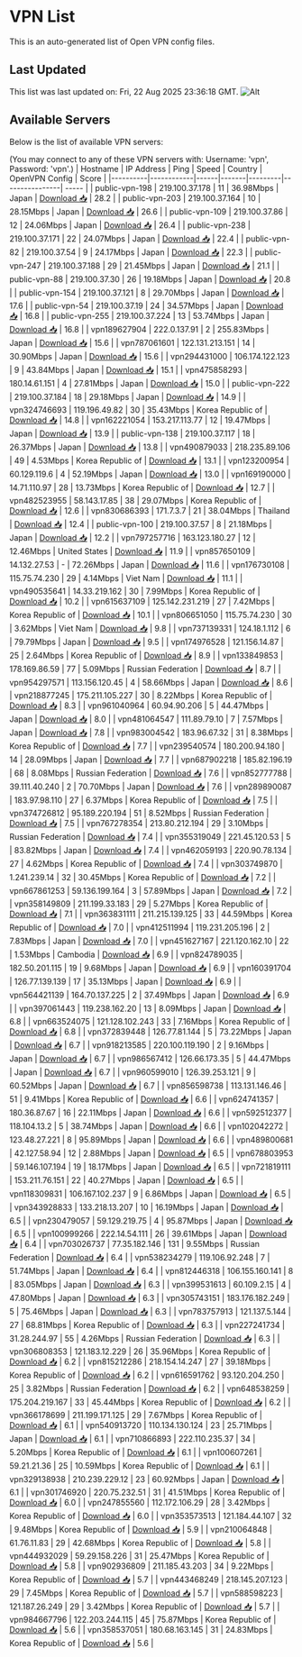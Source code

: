 # VPN List

This is an auto-generated list of Open VPN config files.

## Last Updated

This list was last updated on: Fri, 22 Aug 2025 23:36:18 GMT.
![Alt](https://repobeats.axiom.co/api/embed/186b98318ef1479477931607c1ad7d823f12451f.svg "Repobeats analytics image")

## Available Servers

Below is the list of available VPN servers:

(You may connect to any of these VPN servers with: Username: 'vpn', Password: 'vpn'.)
| Hostname | IP Address | Ping | Speed | Country | OpenVPN Config | Score |
|----------|------------|------|-------|---------|----------------| ----- |
| public-vpn-198 | 219.100.37.178 | 11 | 36.98Mbps | Japan | [Download 📥](./configs/server_0_JP.ovpn) | 28.2 |
| public-vpn-203 | 219.100.37.164 | 10 | 28.15Mbps | Japan | [Download 📥](./configs/server_1_JP.ovpn) | 26.6 |
| public-vpn-109 | 219.100.37.86 | 12 | 24.06Mbps | Japan | [Download 📥](./configs/server_2_JP.ovpn) | 26.4 |
| public-vpn-238 | 219.100.37.171 | 22 | 24.07Mbps | Japan | [Download 📥](./configs/server_3_JP.ovpn) | 22.4 |
| public-vpn-82 | 219.100.37.54 | 9 | 24.17Mbps | Japan | [Download 📥](./configs/server_4_JP.ovpn) | 22.3 |
| public-vpn-247 | 219.100.37.188 | 29 | 21.45Mbps | Japan | [Download 📥](./configs/server_5_JP.ovpn) | 21.1 |
| public-vpn-88 | 219.100.37.30 | 26 | 19.18Mbps | Japan | [Download 📥](./configs/server_6_JP.ovpn) | 20.8 |
| public-vpn-154 | 219.100.37.121 | 8 | 29.70Mbps | Japan | [Download 📥](./configs/server_7_JP.ovpn) | 17.6 |
| public-vpn-54 | 219.100.37.19 | 24 | 34.57Mbps | Japan | [Download 📥](./configs/server_8_JP.ovpn) | 16.8 |
| public-vpn-255 | 219.100.37.224 | 13 | 53.74Mbps | Japan | [Download 📥](./configs/server_9_JP.ovpn) | 16.8 |
| vpn189627904 | 222.0.137.91 | 2 | 255.83Mbps | Japan | [Download 📥](./configs/server_10_JP.ovpn) | 15.6 |
| vpn787061601 | 122.131.213.151 | 14 | 30.90Mbps | Japan | [Download 📥](./configs/server_11_JP.ovpn) | 15.6 |
| vpn294431000 | 106.174.122.123 | 9 | 43.84Mbps | Japan | [Download 📥](./configs/server_12_JP.ovpn) | 15.1 |
| vpn475858293 | 180.14.61.151 | 4 | 27.81Mbps | Japan | [Download 📥](./configs/server_13_JP.ovpn) | 15.0 |
| public-vpn-222 | 219.100.37.184 | 18 | 29.18Mbps | Japan | [Download 📥](./configs/server_14_JP.ovpn) | 14.9 |
| vpn324746693 | 119.196.49.82 | 30 | 35.43Mbps | Korea Republic of | [Download 📥](./configs/server_15_KR.ovpn) | 14.8 |
| vpn162221054 | 153.217.113.77 | 12 | 19.47Mbps | Japan | [Download 📥](./configs/server_16_JP.ovpn) | 13.9 |
| public-vpn-138 | 219.100.37.117 | 18 | 26.37Mbps | Japan | [Download 📥](./configs/server_17_JP.ovpn) | 13.8 |
| vpn490879033 | 218.235.89.106 | 49 | 4.53Mbps | Korea Republic of | [Download 📥](./configs/server_18_KR.ovpn) | 13.1 |
| vpn123200954 | 60.129.119.6 | 4 | 52.19Mbps | Japan | [Download 📥](./configs/server_19_JP.ovpn) | 13.0 |
| vpn169190000 | 14.71.110.97 | 28 | 13.73Mbps | Korea Republic of | [Download 📥](./configs/server_20_KR.ovpn) | 12.7 |
| vpn482523955 | 58.143.17.85 | 38 | 29.07Mbps | Korea Republic of | [Download 📥](./configs/server_21_KR.ovpn) | 12.6 |
| vpn830686393 | 171.7.3.7 | 21 | 38.04Mbps | Thailand | [Download 📥](./configs/server_22_TH.ovpn) | 12.4 |
| public-vpn-100 | 219.100.37.57 | 8 | 21.18Mbps | Japan | [Download 📥](./configs/server_23_JP.ovpn) | 12.2 |
| vpn797257716 | 163.123.180.27 | 12 | 12.46Mbps | United States | [Download 📥](./configs/server_24_US.ovpn) | 11.9 |
| vpn857650109 | 14.132.27.53 | - | 72.26Mbps | Japan | [Download 📥](./configs/server_25_JP.ovpn) | 11.6 |
| vpn176730108 | 115.75.74.230 | 29 | 4.14Mbps | Viet Nam | [Download 📥](./configs/server_26_VN.ovpn) | 11.1 |
| vpn490535641 | 14.33.219.162 | 30 | 7.99Mbps | Korea Republic of | [Download 📥](./configs/server_27_KR.ovpn) | 10.2 |
| vpn615637109 | 125.142.231.219 | 27 | 7.42Mbps | Korea Republic of | [Download 📥](./configs/server_28_KR.ovpn) | 10.1 |
| vpn806651050 | 115.75.74.230 | 30 | 3.62Mbps | Viet Nam | [Download 📥](./configs/server_29_VN.ovpn) | 9.8 |
| vpn737139331 | 124.18.1.112 | 6 | 79.79Mbps | Japan | [Download 📥](./configs/server_30_JP.ovpn) | 9.5 |
| vpn174976528 | 121.156.14.87 | 25 | 2.64Mbps | Korea Republic of | [Download 📥](./configs/server_31_KR.ovpn) | 8.9 |
| vpn133849853 | 178.169.86.59 | 77 | 5.09Mbps | Russian Federation | [Download 📥](./configs/server_32_RU.ovpn) | 8.7 |
| vpn954297571 | 113.156.120.45 | 4 | 58.66Mbps | Japan | [Download 📥](./configs/server_33_JP.ovpn) | 8.6 |
| vpn218877245 | 175.211.105.227 | 30 | 8.22Mbps | Korea Republic of | [Download 📥](./configs/server_34_KR.ovpn) | 8.3 |
| vpn961040964 | 60.94.90.206 | 5 | 44.47Mbps | Japan | [Download 📥](./configs/server_35_JP.ovpn) | 8.0 |
| vpn481064547 | 111.89.79.10 | 7 | 7.57Mbps | Japan | [Download 📥](./configs/server_36_JP.ovpn) | 7.8 |
| vpn983004542 | 183.96.67.32 | 31 | 8.38Mbps | Korea Republic of | [Download 📥](./configs/server_37_KR.ovpn) | 7.7 |
| vpn239540574 | 180.200.94.180 | 14 | 28.09Mbps | Japan | [Download 📥](./configs/server_38_JP.ovpn) | 7.7 |
| vpn687902218 | 185.82.196.19 | 68 | 8.08Mbps | Russian Federation | [Download 📥](./configs/server_39_RU.ovpn) | 7.6 |
| vpn852777788 | 39.111.40.240 | 2 | 70.70Mbps | Japan | [Download 📥](./configs/server_40_JP.ovpn) | 7.6 |
| vpn289890087 | 183.97.98.110 | 27 | 6.37Mbps | Korea Republic of | [Download 📥](./configs/server_41_KR.ovpn) | 7.5 |
| vpn374726812 | 95.189.220.194 | 51 | 8.52Mbps | Russian Federation | [Download 📥](./configs/server_42_RU.ovpn) | 7.5 |
| vpn767278354 | 213.80.212.194 | 29 | 3.10Mbps | Russian Federation | [Download 📥](./configs/server_43_RU.ovpn) | 7.4 |
| vpn355319049 | 221.45.120.53 | 5 | 83.82Mbps | Japan | [Download 📥](./configs/server_44_JP.ovpn) | 7.4 |
| vpn462059193 | 220.90.78.134 | 27 | 4.62Mbps | Korea Republic of | [Download 📥](./configs/server_45_KR.ovpn) | 7.4 |
| vpn303749870 | 1.241.239.14 | 32 | 30.45Mbps | Korea Republic of | [Download 📥](./configs/server_46_KR.ovpn) | 7.2 |
| vpn667861253 | 59.136.199.164 | 3 | 57.89Mbps | Japan | [Download 📥](./configs/server_47_JP.ovpn) | 7.2 |
| vpn358149809 | 211.199.33.183 | 29 | 5.27Mbps | Korea Republic of | [Download 📥](./configs/server_48_KR.ovpn) | 7.1 |
| vpn363831111 | 211.215.139.125 | 33 | 44.59Mbps | Korea Republic of | [Download 📥](./configs/server_49_KR.ovpn) | 7.0 |
| vpn412511994 | 119.231.205.196 | 2 | 7.83Mbps | Japan | [Download 📥](./configs/server_50_JP.ovpn) | 7.0 |
| vpn451627167 | 221.120.162.10 | 22 | 1.53Mbps | Cambodia | [Download 📥](./configs/server_51_KH.ovpn) | 6.9 |
| vpn824789035 | 182.50.201.115 | 19 | 9.68Mbps | Japan | [Download 📥](./configs/server_52_JP.ovpn) | 6.9 |
| vpn160391704 | 126.77.139.139 | 17 | 35.13Mbps | Japan | [Download 📥](./configs/server_53_JP.ovpn) | 6.9 |
| vpn564421139 | 164.70.137.225 | 2 | 37.49Mbps | Japan | [Download 📥](./configs/server_54_JP.ovpn) | 6.9 |
| vpn397061443 | 119.238.162.20 | 13 | 8.09Mbps | Japan | [Download 📥](./configs/server_55_JP.ovpn) | 6.8 |
| vpn663524075 | 121.128.102.243 | 33 | 7.16Mbps | Korea Republic of | [Download 📥](./configs/server_56_KR.ovpn) | 6.8 |
| vpn372839448 | 126.77.81.144 | 5 | 73.22Mbps | Japan | [Download 📥](./configs/server_57_JP.ovpn) | 6.7 |
| vpn918213585 | 220.100.119.190 | 2 | 9.16Mbps | Japan | [Download 📥](./configs/server_58_JP.ovpn) | 6.7 |
| vpn986567412 | 126.66.173.35 | 5 | 44.47Mbps | Japan | [Download 📥](./configs/server_59_JP.ovpn) | 6.7 |
| vpn960599010 | 126.39.253.121 | 9 | 60.52Mbps | Japan | [Download 📥](./configs/server_60_JP.ovpn) | 6.7 |
| vpn856598738 | 113.131.146.46 | 51 | 9.41Mbps | Korea Republic of | [Download 📥](./configs/server_61_KR.ovpn) | 6.6 |
| vpn624741357 | 180.36.87.67 | 16 | 22.11Mbps | Japan | [Download 📥](./configs/server_62_JP.ovpn) | 6.6 |
| vpn592512377 | 118.104.13.2 | 5 | 38.74Mbps | Japan | [Download 📥](./configs/server_63_JP.ovpn) | 6.6 |
| vpn102042272 | 123.48.27.221 | 8 | 95.89Mbps | Japan | [Download 📥](./configs/server_64_JP.ovpn) | 6.6 |
| vpn489800681 | 42.127.58.94 | 12 | 2.88Mbps | Japan | [Download 📥](./configs/server_65_JP.ovpn) | 6.5 |
| vpn678803953 | 59.146.107.194 | 19 | 18.17Mbps | Japan | [Download 📥](./configs/server_66_JP.ovpn) | 6.5 |
| vpn721819111 | 153.211.76.151 | 22 | 40.27Mbps | Japan | [Download 📥](./configs/server_67_JP.ovpn) | 6.5 |
| vpn118309831 | 106.167.102.237 | 9 | 6.86Mbps | Japan | [Download 📥](./configs/server_68_JP.ovpn) | 6.5 |
| vpn343928833 | 133.218.13.207 | 10 | 16.19Mbps | Japan | [Download 📥](./configs/server_69_JP.ovpn) | 6.5 |
| vpn230479057 | 59.129.219.75 | 4 | 95.87Mbps | Japan | [Download 📥](./configs/server_70_JP.ovpn) | 6.5 |
| vpn100999266 | 222.14.54.111 | 26 | 39.61Mbps | Japan | [Download 📥](./configs/server_71_JP.ovpn) | 6.4 |
| vpn703026737 | 77.35.182.146 | 131 | 9.55Mbps | Russian Federation | [Download 📥](./configs/server_72_RU.ovpn) | 6.4 |
| vpn538234279 | 119.106.92.248 | 7 | 51.74Mbps | Japan | [Download 📥](./configs/server_73_JP.ovpn) | 6.4 |
| vpn812446318 | 106.155.160.141 | 8 | 83.05Mbps | Japan | [Download 📥](./configs/server_74_JP.ovpn) | 6.3 |
| vpn399531613 | 60.109.2.15 | 4 | 47.80Mbps | Japan | [Download 📥](./configs/server_75_JP.ovpn) | 6.3 |
| vpn305743151 | 183.176.182.249 | 5 | 75.46Mbps | Japan | [Download 📥](./configs/server_76_JP.ovpn) | 6.3 |
| vpn783757913 | 121.137.5.144 | 27 | 68.81Mbps | Korea Republic of | [Download 📥](./configs/server_77_KR.ovpn) | 6.3 |
| vpn227241734 | 31.28.244.97 | 55 | 4.26Mbps | Russian Federation | [Download 📥](./configs/server_78_RU.ovpn) | 6.3 |
| vpn306808353 | 121.183.12.229 | 26 | 35.96Mbps | Korea Republic of | [Download 📥](./configs/server_79_KR.ovpn) | 6.2 |
| vpn815212286 | 218.154.14.247 | 27 | 39.18Mbps | Korea Republic of | [Download 📥](./configs/server_80_KR.ovpn) | 6.2 |
| vpn616591762 | 93.120.204.250 | 25 | 3.82Mbps | Russian Federation | [Download 📥](./configs/server_81_RU.ovpn) | 6.2 |
| vpn648538259 | 175.204.219.167 | 33 | 45.44Mbps | Korea Republic of | [Download 📥](./configs/server_82_KR.ovpn) | 6.2 |
| vpn366178699 | 211.199.171.125 | 29 | 7.67Mbps | Korea Republic of | [Download 📥](./configs/server_83_KR.ovpn) | 6.1 |
| vpn540913720 | 110.134.130.124 | 23 | 25.71Mbps | Japan | [Download 📥](./configs/server_84_JP.ovpn) | 6.1 |
| vpn710866893 | 222.110.235.37 | 34 | 5.20Mbps | Korea Republic of | [Download 📥](./configs/server_85_KR.ovpn) | 6.1 |
| vpn100607261 | 59.21.21.36 | 25 | 10.59Mbps | Korea Republic of | [Download 📥](./configs/server_86_KR.ovpn) | 6.1 |
| vpn329138938 | 210.239.229.12 | 23 | 60.92Mbps | Japan | [Download 📥](./configs/server_87_JP.ovpn) | 6.1 |
| vpn301746920 | 220.75.232.51 | 31 | 41.51Mbps | Korea Republic of | [Download 📥](./configs/server_88_KR.ovpn) | 6.0 |
| vpn247855560 | 112.172.106.29 | 28 | 3.42Mbps | Korea Republic of | [Download 📥](./configs/server_89_KR.ovpn) | 6.0 |
| vpn353573513 | 121.184.44.107 | 32 | 9.48Mbps | Korea Republic of | [Download 📥](./configs/server_90_KR.ovpn) | 5.9 |
| vpn210064848 | 61.76.11.83 | 29 | 42.68Mbps | Korea Republic of | [Download 📥](./configs/server_91_KR.ovpn) | 5.8 |
| vpn444932029 | 59.29.158.226 | 31 | 25.47Mbps | Korea Republic of | [Download 📥](./configs/server_92_KR.ovpn) | 5.8 |
| vpn902936809 | 211.185.43.203 | 34 | 9.22Mbps | Korea Republic of | [Download 📥](./configs/server_93_KR.ovpn) | 5.7 |
| vpn443468249 | 218.145.207.123 | 29 | 7.45Mbps | Korea Republic of | [Download 📥](./configs/server_94_KR.ovpn) | 5.7 |
| vpn588598223 | 121.187.26.249 | 29 | 3.42Mbps | Korea Republic of | [Download 📥](./configs/server_95_KR.ovpn) | 5.7 |
| vpn984667796 | 122.203.244.115 | 45 | 75.87Mbps | Korea Republic of | [Download 📥](./configs/server_96_KR.ovpn) | 5.6 |
| vpn358537051 | 180.68.163.145 | 31 | 24.83Mbps | Korea Republic of | [Download 📥](./configs/server_97_KR.ovpn) | 5.6 |

